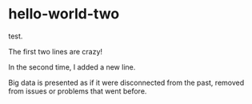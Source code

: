 # hello-world-two
test.

The first two lines are crazy!

In the second time, I added a new line.

Big data is presented as if it were disconnected from the past, removed from issues or problems that went before.

